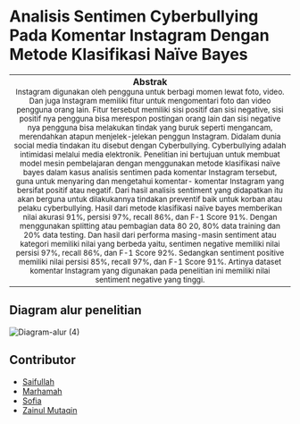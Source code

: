 # Analisis Sentimen Cyberbullying Pada Komentar Instagram Dengan Metode Klasifikasi Naïve Bayes

<div align="center">
<table>
<tbody>
<td align="center">
 <img width="2000" height="0"><b>Abstrak</b><br>
<sub>Instagram digunakan oleh pengguna untuk berbagi momen
lewat foto, video. Dan juga Instagram memiliki fitur untuk
mengomentari foto dan video pengguna orang lain. Fitur tersebut
memiliki sisi positif dan sisi negative, sisi positif nya pengguna
bisa merespon postingan orang lain dan sisi negative nya
pengguna bisa melakukan tindak yang buruk seperti mengancam,
merendahkan atapun menjelek-jelekan penggun Instagram.
Didalam dunia social media tindakan itu disebut dengan
Cyberbullying. Cyberbullying adalah intimidasi melalui media
elektronik. Penelitian ini bertujuan untuk membuat model mesin
pembelajaran dengan menggunakan metode klasifikasi naïve
bayes dalam kasus analisis sentimen pada komentar Instagram
tersebut, guna untuk menyaring dan mengetahui komentar-
komentar Instagram yang bersifat positif atau negatif. Dari hasil
analisis sentiment yang didapatkan itu akan berguna untuk
dilakukannya tindakan preventif baik untuk korban atau pelaku
cyberbullying. Hasil dari metode klasifikasi naïve bayes
memberikan nilai akurasi 91%, persisi 97%, recall 86%, dan F-1
Score 91%. Dengan menggunakan splitting atau pembagian data
80 20, 80% data training dan 20% data testing. Dan hasil dari
performa masing-masin sentiment atau kategori memiliki nilai
yang berbeda yaitu, sentimen negative memiliki nilai persisi
97%, recall 86%, dan F-1 Score 92%. Sedangkan sentiment
positive memiliki nilai persisi 85%, recall 97%, dan F-1 Score
91%. Artinya dataset komentar Instagram yang digunakan pada
penelitian ini memiliki nilai sentiment negative yang tinggi.</sub><br>
<img width="2000" height="0">
</td>
</tbody>
</table>
</div>

## Diagram alur penelitian
![Diagram-alur (4)](https://github.com/koreoxy/Text-Mining-UAS/assets/73381115/dc1458c1-7cce-4ed0-b64e-7ca35b60b852)




## Contributor
- [Saifullah](https://github.com/koreoxy)
- [Marhamah](https://github.com/)
- [Sofia](https://github.com/)
- [Zainul Mutaqin](https://github.com/)
 
